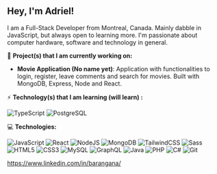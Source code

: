 ## Hey, I'm Adriel!

I am a Full-Stack Developer from Montreal, Canada. Mainly dabble in JavaScript, but always open to learning more. I'm passionate about computer hardware, software and technology in general. 

📂 **Project(s) that I am currently working on:**

- **Movie Application (No name yet)**: Application with functionalities to login, register, leave comments and search for movies. Built with MongoDB, Express, Node and React.

⚡ **Technology(s) that I am learning (will learn) :**

![TypeScript](https://img.shields.io/badge/-TypeScript-007ACC?style=flat-square&logo=typescript)
![PostgreSQL](https://img.shields.io/badge/PostgreSQL-316192?style=flat-square&logo=postgresql&logoColor=white)

💻 **Technologies:**

![JavaScript](https://img.shields.io/badge/-JavaScript-black?style=flat-square&logo=javascript)
![React](https://img.shields.io/badge/-React-black?style=flat-square&logo=react)
![NodeJS](https://img.shields.io/badge/-NodeJS-black?style=flat-square&logo=Node.js)
![MongoDB](https://img.shields.io/badge/-MongoDB-black?style=flat-square&logo=mongodb)
![TailwindCSS](https://img.shields.io/badge/-TailwindCSS-38B2AC?style=flat-square&logo=tailwind-css&logoColor=white)
![Sass](https://img.shields.io/badge/Sass-CC6699?style=flat-square&logo=sass&logoColor=white)
![HTML5](https://img.shields.io/badge/-HTML5-E34F26?style=flat-square&logo=html5&logoColor=white)
![CSS3](https://img.shields.io/badge/-CSS3-1572B6?style=flat-square&logo=css3)
![MySQL](https://img.shields.io/badge/-MySQL-black?style=flat-square&logo=mysql)
![GraphQL](https://img.shields.io/badge/-GraphQL-E10098?style=flat-square&logo=graphql)
![Java](https://img.shields.io/badge/-Java-E34A86?style=flat-square&logo=java)
![PHP](https://img.shields.io/badge/-PHP-black?style=flat-square&logo=php)
![C#](https://img.shields.io/badge/C%23-239120?style=flat-square&logo=c-sharp&logoColor=white)
![Git](https://img.shields.io/badge/-Git-black?style=flat-square&logo=git)

https://www.linkedin.com/in/barangana/

